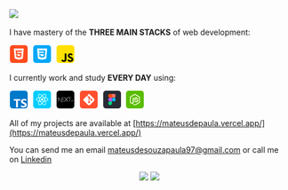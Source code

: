 <img src='https://capsule-render.vercel.app/api?type=waving&color=timeGradient&height=250&section=header&text=Mateus%20Paula&fontSize=70&fontAlignY=35&desc=Front-end%20Developer%20and%20UI%20Designer&descAlignY=50' />

I have mastery of the **THREE MAIN STACKS** of web development:

<p align="left">
  <!-- HTML Icon -->
  <img src="./icons/html.png">&nbsp;
  <!-- CSS Icon -->
  <img src="./icons/css.png">&nbsp;
  <!-- JS Icon -->
  <img src="./icons/js.png">&nbsp;
</p>

I currently work and study **EVERY DAY** using:

<p align="left">
  <!-- TS Icon -->
  <img src="./icons/ts.png">&nbsp;
  <!-- React Icon -->
  <img src="./icons/react.png">&nbsp;
  <!-- NextJS Icon -->
  <img src="./icons/nextJS.png">&nbsp;
  <!-- Git Icon -->
  <img src="./icons/git.png">&nbsp;
  <!-- Figma Icon -->
  <img src="./icons/figma.png">&nbsp;
  <!-- NodeJS Icon -->
  <img src="./icons/nodejs.png">&nbsp;
</p>

All of my projects are available at [https://mateusdepaula.vercel.app/](https://mateusdepaula.vercel.app/)

You can send me an email mateusdesouzapaula97@gmail.com or call me on [Linkedin](https://www.linkedin.com/in/mateus-souza-06a81b123/)

<div align="center">
    <img height="220em" src="https://github-readme-stats.vercel.app/api?username=mateussp97&show_icons=true&t&theme=radical"/>
    <img height="220em" src="https://github-readme-stats.vercel.app/api/top-langs/?username=mateussp97&langs_count=4)](https://github.com/anuraghazra/github-readme-statsCompact&theme=radical"/>
</div>
